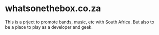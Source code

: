 whatsonethebox.co.za
====================

This is a prject to promote bands, music, etc with South Africa. But also to be a place to play as a developer and geek.